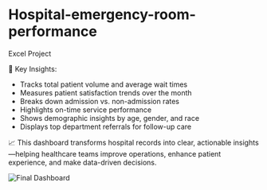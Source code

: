 # Hospital-emergency-room-performance
Excel Project

🔹 Key Insights:

- Tracks total patient volume and average wait times
- Measures patient satisfaction trends over the month
- Breaks down admission vs. non-admission rates
- Highlights on-time service performance
- Shows demographic insights by age, gender, and race
- Displays top department referrals for follow-up care
  
📈 This dashboard transforms hospital records into clear, actionable insights—helping healthcare teams improve operations, enhance patient experience, and make data-driven decisions.

![Final Dashboard](https://github.com/user-attachments/assets/36f19824-3c51-4003-b6cb-9feb212918fd)

